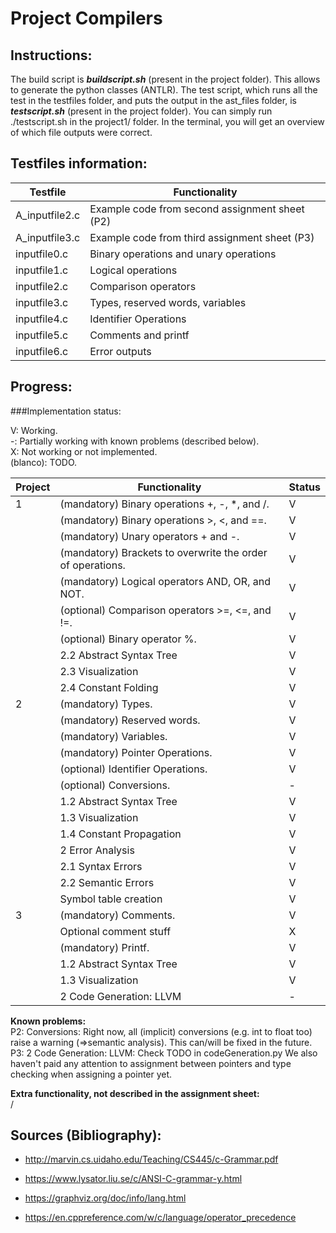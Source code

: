 # Project Compilers

## Instructions:

The build script is ***buildscript.sh*** (present in the project folder). This allows to generate the python classes (ANTLR).
The test script, which runs all the test in the testfiles folder, and puts the output in the ast_files folder, is ***testscript.sh*** (present in the project folder).
You can simply run ./testscript.sh in the project1/ folder. In the terminal, you will get an overview of which file outputs were correct.

## Testfiles information:

| Testfile       | Functionality                                  |
|----------------|------------------------------------------------|
| A_inputfile2.c | Example code from second assignment sheet (P2) | 
| A_inputfile3.c | Example code from third assignment sheet (P3)  |
| inputfile0.c   | Binary operations and unary operations         |
| inputfile1.c   | Logical operations                             |
| inputfile2.c   | Comparison operators                           |
| inputfile3.c   | Types, reserved words, variables               |
| inputfile4.c   | Identifier Operations                          |
| inputfile5.c   | Comments and printf                            |
| inputfile6.c   | Error outputs                                  |


## Progress:

###Implementation status:

V: Working. \
-: Partially working with known problems (described below).  
X: Not working or not implemented.  
(blanco): TODO.

| Project | Functionality                                              | Status |
|---------|------------------------------------------------------------|--------|
| 1       | (mandatory) Binary operations +, -, *, and /.              | V      |
|         | (mandatory) Binary operations >, <, and ==.                | V      |
|         | (mandatory) Unary operators + and -.                       | V      |
|         | (mandatory) Brackets to overwrite the order of operations. | V      |
|         | (mandatory) Logical operators AND, OR, and NOT.            | V      |
|         | (optional) Comparison operators >=, <=, and !=.            | V      |
|         | (optional) Binary operator %.                              | V      |
|         | 2.2 Abstract Syntax Tree                                   | V      |
|         | 2.3 Visualization                                          | V      |
|         | 2.4 Constant Folding                                       | V      |
| 2       | (mandatory) Types.                                         | V      |
|         | (mandatory) Reserved words.                                | V      |
|         | (mandatory) Variables.                                     | V      |
|         | (mandatory) Pointer Operations.                            | V      |
|         | (optional) Identifier Operations.                          | V      |
|         | (optional) Conversions.                                    | -      |
|         | 1.2 Abstract Syntax Tree                                   | V      |
|         | 1.3 Visualization                                          | V      |
|         | 1.4 Constant Propagation                                   | V      |
|         | 2 Error Analysis                                           | V      |
|         | 2.1 Syntax Errors                                          | V      |
|         | 2.2 Semantic Errors                                        | V      |
|         | Symbol table creation                                      | V      |
| 3       | (mandatory) Comments.                                      | V      |
|         | Optional comment stuff                                     | X      |
|         | (mandatory) Printf.                                        | V      |
|         | 1.2 Abstract Syntax Tree                                   | V      |
|         | 1.3 Visualization                                          | V      |
|         | 2 Code Generation: LLVM                                    | -      |

**Known problems:**\
P2: Conversions: Right now, all (implicit) conversions (e.g. int to float too) raise a warning (=>semantic analysis). This can/will be fixed in the future.
P3: 2 Code Generation: LLVM: Check TODO in codeGeneration.py
We also haven't paid any attention to assignment between pointers and type checking when assigning a pointer yet.

**Extra functionality, not described in the assignment sheet:** \
/

## Sources (Bibliography):
- http://marvin.cs.uidaho.edu/Teaching/CS445/c-Grammar.pdf
- https://www.lysator.liu.se/c/ANSI-C-grammar-y.html

- https://graphviz.org/doc/info/lang.html

- https://en.cppreference.com/w/c/language/operator_precedence